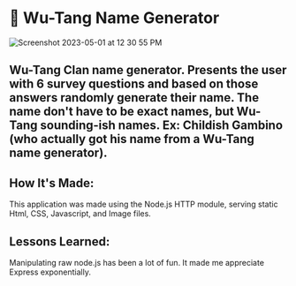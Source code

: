 # 🎤 Wu-Tang Name Generator

![Screenshot 2023-05-01 at 12 30 55 PM](https://user-images.githubusercontent.com/76449195/235488244-1382ed6e-9113-4369-ac37-ff7d90d77ad6.png)

## Wu-Tang Clan name generator. Presents the user with 6 survey questions and based on those answers randomly generate their name. The name don't have to be exact names, but Wu-Tang sounding-ish names. Ex: Childish Gambino (who actually got his name from a Wu-Tang name generator).

## How It's Made:

This application was made using the Node.js HTTP module, serving static Html, CSS, Javascript, and Image files.

## Lessons Learned:

Manipulating raw node.js has been a lot of fun. It made me appreciate Express exponentially.
